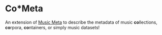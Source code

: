 # Co*Meta
An extension of [Music Meta](https://github.com/polifonia-project/musicmeta-ontology) to describe the metadata of music **co**llections, **co**rpora, **co**ntainers, or simply music datasets!


